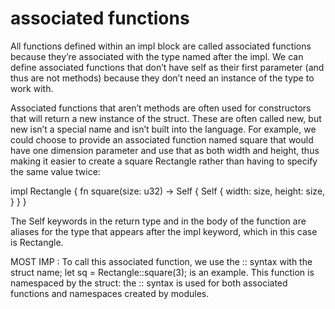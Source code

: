 # associated functions 

All functions defined within an impl block are called associated functions because they’re associated with the type named after the impl. We can define associated functions that don’t have self as their first parameter (and thus are not methods) because they don’t need an instance of the type to work with.

Associated functions that aren’t methods are often used for constructors that will return a new instance of the struct. These are often called new, but new isn’t a special name and isn’t built into the language. For example, we could choose to provide an associated function named square that would have one dimension parameter and use that as both width and height, thus making it easier to create a square Rectangle rather than having to specify the same value twice:

impl Rectangle {
    fn square(size: u32) -> Self {
        Self {
            width: size,
            height: size,
        }
    }
}

The Self keywords in the return type and in the body of the function are aliases for the type that appears after the impl keyword, which in this case is Rectangle.

MOST IMP :  To call this associated function, we use the :: syntax with the struct name; let sq = Rectangle::square(3); is an example. This function is namespaced by the struct: the :: syntax is used for both associated functions and namespaces created by modules.
